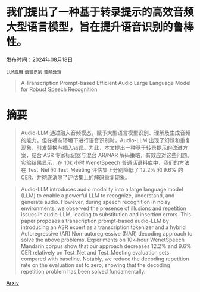 # 我们提出了一种基于转录提示的高效音频大型语言模型，旨在提升语音识别的鲁棒性。

发布时间：2024年08月18日

`LLM应用` `语音识别` `音频处理`

> A Transcription Prompt-based Efficient Audio Large Language Model for Robust Speech Recognition

# 摘要

> Audio-LLM 通过融入音频模态，赋予大型语言模型识别、理解及生成音频的能力。但在嘈杂环境下进行语音识别时，Audio-LLM 出现了幻觉和重复现象，引发替换与插入错误。为此，本文提出一种基于转录提示的改进方案，结合 ASR 专家标记器与混合 AR/NAR 解码策略，有效应对这些问题。实验结果显示，在 10k 小时 WenetSpeech 普通话语料库中，我们的方法在 Test_Net 和 Test_Meeting 评估集上分别降低了 12.2% 和 9.6% 的 CER，并彻底消除了评估集上的解码重复现象。

> Audio-LLM introduces audio modality into a large language model (LLM) to enable a powerful LLM to recognize, understand, and generate audio. However, during speech recognition in noisy environments, we observed the presence of illusions and repetition issues in audio-LLM, leading to substitution and insertion errors. This paper proposes a transcription prompt-based audio-LLM by introducing an ASR expert as a transcription tokenizer and a hybrid Autoregressive (AR) Non-autoregressive (NAR) decoding approach to solve the above problems. Experiments on 10k-hour WenetSpeech Mandarin corpus show that our approach decreases 12.2% and 9.6% CER relatively on Test_Net and Test_Meeting evaluation sets compared with baseline. Notably, we reduce the decoding repetition rate on the evaluation set to zero, showing that the decoding repetition problem has been solved fundamentally.

[Arxiv](https://arxiv.org/abs/2408.09491)
